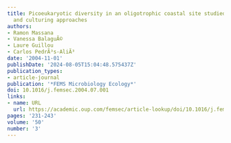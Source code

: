 ```yaml
---
title: Picoeukaryotic diversity in an oligotrophic coastal site studied by molecular
  and culturing approaches
authors:
- Ramon Massana
- Vanessa BalaguÃ©
- Laure Guillou
- Carlos PedrÃ³s-AliÃ³
date: '2004-11-01'
publishDate: '2024-08-05T15:04:48.575437Z'
publication_types:
- article-journal
publication: '*FEMS Microbiology Ecology*'
doi: 10.1016/j.femsec.2004.07.001
links:
- name: URL
  url: https://academic.oup.com/femsec/article-lookup/doi/10.1016/j.femsec.2004.07.001
pages: '231-243'
volume: '50'
number: '3'
---
```

